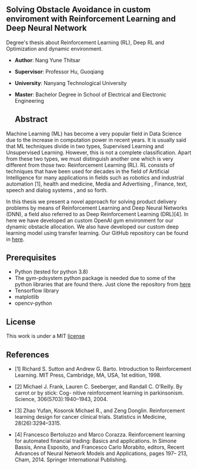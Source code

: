 ## Solving Obstacle Avoidance in custom enviroment with Reinforcement Learning and Deep Neural Network 

Degree's thesis about Reinforcement Learning (RL), Deep RL and Optimization and dynamic environment.

- **Author**: Nang Yune Thitsar

- **Supervisor**: Professor Hu, Guoqiang

- **University**: Nanyang Technological University

- **Master**: Bachelor Degree in School of Electrical and Electronic Engineering

  

  ## Abstract

Machine Learning (ML) has become a very popular field in Data Science due to the increase in computation power in recent years. It is usually said that ML techniques divide in two types, Supervised Learning and Unsupervised Learning. However, this is not a complete classification. Apart from these two types, we must distinguish another one which is very different from those two: Reinforcement Learning (RL). RL consists of techniques that have been used for decades in the field of Artificial Intelligence for many applications in fields such as robotics and industrial automation [1], health and medicine, Media and Advertising , Finance, text, speech and dialog systems , and so forth.

In this thesis  we present a novel approach for solving product delivery problems by means of Reinforcement Learning and Deep Neural Networks (DNN), a field also referred to as Deep Reinforcement Learning (DRL)[4]. In here we have developed an custom OpenAI gym environment for our dynamic obstacle allocation. We also have developed our custom deep learning model using transfer learning. Our GitHub repository can be found in [here](https://github.com/yunethitsar/Obstacle-avoiding-robot-RL).



## Prerequisites

- Python (tested for python 3.8)
- The gym-pdsystem python package is needed due to some of the python libraries that are found there. Just clone the repository from [here](https://github.com/dsalgador/gym-pdsystem/tree/master/gym_pdsystem)
- Tensorflow library
- matplotlib
- opencv-python

## License

This work is under a MIT  [license](https://github.com/yunethitsar/Obstacle-avoiding-robot-RL/blob/main/LICENSE)



## References

- [1] Richard S. Sutton and Andrew G. Barto. Introduction to Reinforcement Learning. MIT Press, Cambridge, MA, USA, 1st edition, 1998.

- [2] Michael J. Frank, Lauren C. Seeberger, and Randall C. O’Reilly. By carrot or by stick: Cog- nitive reinforcement learning in parkinsonism. Science, 306(5703):1940–1943, 2004.
- [3] Zhao Yufan, Kosorok Michael R., and Zeng Donglin. Reinforcement learning design for cancer clinical trials. Statistics in Medicine, 28(26):3294–3315.
- [4] Francesco Bertoluzzo and Marco Corazza. Reinforcement learning for automated financial trading: Basics and applications. In Simone Bassis, Anna Esposito, and Francesco Carlo Morabito, editors, Recent Advances of Neural Network Models and Applications, pages 197– 213, Cham, 2014. Springer International Publishing.
